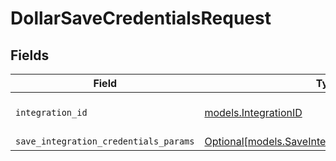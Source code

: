 # DollarSaveCredentialsRequest


## Fields

| Field                                                                                              | Type                                                                                               | Required                                                                                           | Description                                                                                        | Example                                                                                            |
| -------------------------------------------------------------------------------------------------- | -------------------------------------------------------------------------------------------------- | -------------------------------------------------------------------------------------------------- | -------------------------------------------------------------------------------------------------- | -------------------------------------------------------------------------------------------------- |
| `integration_id`                                                                                   | [models.IntegrationID](../models/integrationid.md)                                                 | :heavy_check_mark:                                                                                 | The integration identifier                                                                         | getag                                                                                              |
| `save_integration_credentials_params`                                                              | [Optional[models.SaveIntegrationCredentialsParams]](../models/saveintegrationcredentialsparams.md) | :heavy_minus_sign:                                                                                 | N/A                                                                                                |                                                                                                    |